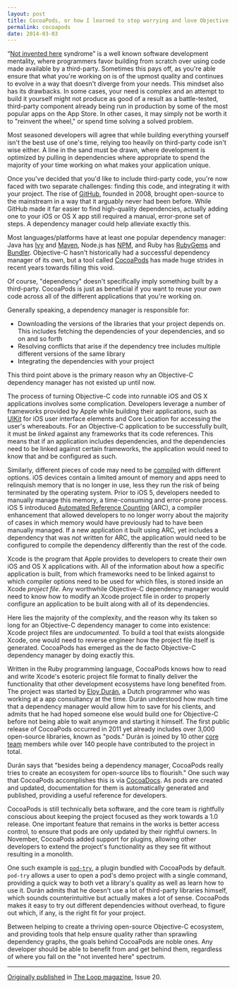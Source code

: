 ```yaml
---
layout: post
title: CocoaPods, or how I learned to stop worrying and love Objective-C dependency management
permalink: cocoapods
date: 2014-03-03
---
```


“[Not invented here](http://en.wikipedia.org/wiki/Not_invented_here) syndrome” is a well known software development mentality, where programmers favor building from scratch over using code made available by a third-party. Sometimes this pays off, as you're able ensure that what you're working on is of the upmost quality and continues to evolve in a way that doesn't diverge from your needs. This mindset also has its drawbacks. In some cases, your need is complex and an attempt to build it yourself might not produce as good of a result as a battle-tested, third-party component already being run in production by some of the most popular apps on the App Store. In other cases, it may simply not be worth it to "reinvent the wheel," or spend time solving a solved problem.

Most seasoned developers will agree that while building everything yourself isn't the best use of one's time, relying too heavily on third-party code isn't wise either. A line in the sand must be drawn, where development is optimized by pulling in dependencies where appropriate to spend the majority of your time working on what makes your application unique.

Once you've decided that you'd like to include third-party code, you're now faced with two separate challenges: finding this code, and integrating it with your project. The rise of [GitHub](https://github.com), founded in 2008, brought open-source to the mainstream in a way that it arguably never had been before. While GitHub made it far easier to find high-quality dependencies, actually adding one to your iOS or OS X app still required a manual, error-prone set of steps. A dependency manager could help alleviate exactly this.

Most languages/platforms have at least one popular dependency manager: Java has [Ivy](http://ant.apache.org/ivy/) and [Maven](http://maven.apache.org), Node.js has [NPM](https://www.npmjs.org), and Ruby has [RubyGems](http://rubygems.org) and [Bundler](http://bundler.io). Objective-C hasn't historically had a successful dependency manager of its own, but a tool called [CocoaPods](http://cocoapods.org) has made huge strides in recent years towards filling this void.

Of course, "dependency" doesn't specifically imply something built by a third-party. CocoaPods is just as beneficial if you want to reuse your *own* code across all of the different applications that you're working on.

Generally speaking, a dependency manager is responsible for:

* Downloading the versions of the libraries that your project depends on. This includes fetching the dependencies of your dependencies, and so on and so forth
* Resolving conflicts that arise if the dependency tree includes multiple different versions of the same library
* Integrating the dependencies with your project

This third point above is the primary reason why an Objective-C dependency manager has not existed up until now. 

The process of turning Objective-C code into runnable iOS and OS X applications involves some complication. Developers leverage a number of frameworks provided by Apple while building their applications, such as [UIKit](https://developer.apple.com/library/ios/documentation/uikit/reference/uikit_framework/_index.html) for iOS user interface elements and Core Location for accessing the user's whereabouts. For an Objective-C application to be successfully built, it must be *linked* against any frameworks that its code references. This means that if an application includes dependencies, and the dependencies need to be linked against certain frameworks, the application would need to know that and be configured as such.

Similarly, different pieces of code may need to be [compiled](http://en.wikipedia.org/wiki/Compiler) with different options. iOS devices contain a limited amount of memory and apps need to relinquish memory that is no longer in use, less they run the risk of being terminated by the operating system. Prior to iOS 5, developers needed to manually manage this memory, a time-consuming and error-prone process. iOS 5 introduced [Automated Reference Counting](http://clang.llvm.org/docs/AutomaticReferenceCounting.html) (ARC), a compiler enhancement that allowed developers to no longer worry about the majority of cases in which memory would have previously had to have been manually managed. If a new application it built using ARC, yet includes a dependency that was *not* written for ARC, the application would need to be configured to compile the dependency differently than the rest of the code.

Xcode is the program that Apple provides to developers to create their own iOS and OS X applications with. All of the information about how a specific application is built, from which frameworks need to be linked against to which compiler options need to be used for which files, is stored inside an Xcode *project file*. Any worthwhile Objective-C dependency manager would need to know how to modify an Xcode project file in order to properly configure an application to be built along with all of its dependencies. 

Here lies the majority of the complexity, and the reason why its taken so long for an Objective-C dependency manager to come into existence: Xcode project files are *undocumented*. To build a tool that exists alongside Xcode, one would need to reverse engineer how the project file itself is generated. CocoaPods has emerged as the de facto Objective-C dependency manager by doing exactly this. 

Written in the Ruby programming language, CocoaPods knows how to read and write Xcode's esoteric project file format to finally deliver the functionality that other development ecosystems have long benefited from. The project was started by [Eloy Durán](https://github.com/alloy), a Dutch programmer who was working at a app consultancy at the time. Durán understood how much time that a dependency manager would allow him to save for his clients, and admits that he had hoped someone else would build one for Objective-C before not being able to wait anymore and starting it himself. The first public release of CocoaPods occurred in 2011 yet already includes over 3,000 open-source libraries, known as "pods." Durán is joined by 10 other [core team](http://cocoapods.org/about) members while over 140 people have contributed to the project in total.

Durán says that "besides being a dependency manager, CocoaPods really tries to create an ecosystem for open-source libs to flourish." One such way that CocoaPods accomplishes this is via [CocoaDocs](http://cocoadocs.org). As pods are created and updated, documentation for them is automatically generated and published, providing a useful reference for developers.

CocoaPods is still technically beta software, and the core team is rightfully conscious about keeping the project focused as they work towards a 1.0 release. One important feature that remains in the works is better access control, to ensure that pods are only updated by their rightful owners. In November, CocoaPods added support for plugins, allowing other developers to extend the project's functionality as they see fit without resulting in a monolith. 

One such example is [`pod-try`](http://blog.cocoapods.org/CocoaPods-0.29/), a plugin bundled with CocoaPods by default. `pod-try` allows a user to open a pod's demo project with a single command, providing a quick way to both vet a library's quality as well as learn how to use it. Durán admits that he doesn't use a lot of third-party libraries himself, which sounds counterintuitive but actually makes a lot of sense. CocoaPods makes it easy to try out different dependencies without overhead, to figure out which, if any, is the right fit for your project.

Between helping to create a thriving open-source Objective-C ecosystem, and providing tools that help ensure quality rather than sprawling dependency graphs, the goals behind CocoaPods are noble ones. Any developer should be able to benefit from and get behind them, regardless of where you fall on the "not invented here" spectrum.

---

[Originally published](http://glidedata.com/the-loop-magazine/issue-20/cocoapods-or-how-i-learned-to-stop-worrying-and-love-objective-c/) in [The Loop magazine](http://www.loopinsight.com/magazine/), Issue 20.
